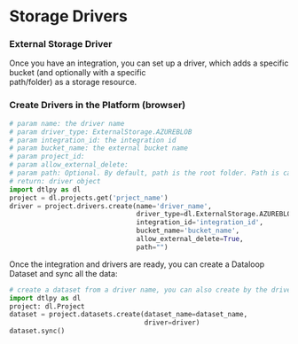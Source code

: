 # Storage Drivers  
  
  
### External Storage Driver  
  
Once you have an integration, you can set up a driver, which adds a specific bucket (and optionally with a specific  
path/folder) as a storage resource.  
  
### Create Drivers in the Platform (browser)  

```python
# param name: the driver name
# param driver_type: ExternalStorage.AZUREBLOB
# param integration_id: the integration id
# param bucket_name: the external bucket name
# param project_id:
# param allow_external_delete:
# param path: Optional. By default, path is the root folder. Path is case sensitive.
# return: driver object
import dtlpy as dl
project = dl.projects.get('prject_name')
driver = project.drivers.create(name='driver_name',
                                driver_type=dl.ExternalStorage.AZUREBLOB,
                                integration_id='integration_id',
                                bucket_name='bucket_name',
                                allow_external_delete=True,
                                path="")
```
Once the integration and drivers are ready, you can create a Dataloop Dataset and sync all the data:  

```python
# create a dataset from a driver name, you can also create by the driver ID
import dtlpy as dl
project: dl.Project
dataset = project.datasets.create(dataset_name=dataset_name,
                                  driver=driver)
dataset.sync()
```
